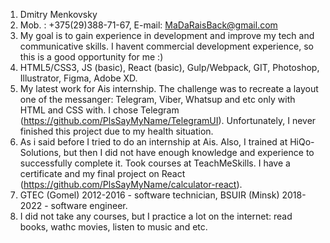1. Dmitry Menkovsky
2. Mob. : +375(29)388-71-67, E-mail: MaDaRaisBack@gmail.com
3. My goal is to gain experience in development and improve my tech and communicative skills. I havent commercial development experience, so this is a good opportunity for me :)
4. HTML5/CSS3, JS (basic), React (basic), Gulp/Webpack, GIT, Photoshop, Illustrator, Figma, Adobe XD.
5. My latest work for Ais internship. The challenge was to recreate a layout one of the messanger: Telegram, Viber, Whatsup and etc only with HTML and CSS with. I chose Telegram (https://github.com/PlsSayMyName/TelegramUI). Unfortunately, I never finished this project due to my health situation.
6. As i said before I tried to do an internship at Ais. Also, I trained at HiQo-Solutions, but then I did not have enough knowledge and experience to successfully complete it. Took courses at TeachMeSkills. I have a certificate and my final project on React (https://github.com/PlsSayMyName/calculator-react).
7. GTEC (Gomel) 2012-2016 - software technician, BSUIR (Minsk) 2018-2022 - software engineer.
8. I did not take any courses, but I practice a lot on the internet: read books, wathc movies, listen to music and etc.

